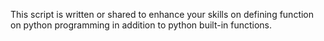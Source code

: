 This script is written or shared to enhance your skills on defining function on python programming in addition to python built-in functions.
